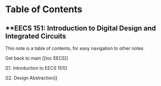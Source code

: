# Table of Contents

## **EECS 151: Introduction to Digital Design and Integrated Circuits


This note is a table of contents, for easy navigation to other notes. 

Get back to main [[toc EECS]]

[[1. Introduction to EECS 151]]

[[2. Design Abstraction]]
